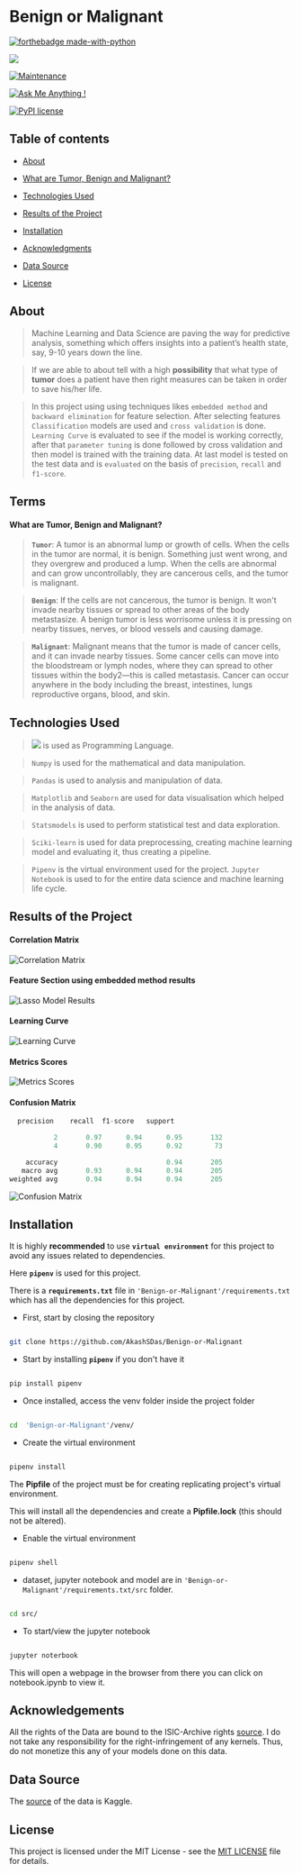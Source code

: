 # Benign or Malignant

  

[![forthebadge made-with-python](http://ForTheBadge.com/images/badges/made-with-python.svg)](https://www.python.org/)

[![](https://img.shields.io/badge/python-3.8-blue.svg)](https://www.python.org/downloads/release/python-380/)

[![Maintenance](https://img.shields.io/badge/Maintained%3F-yes-green.svg)](https://github.com/AkashSDas)

[![Ask Me Anything !](https://img.shields.io/badge/Ask%20me-anything-1abc9c.svg)](https://github.com/AkashSDas)

[![PyPI license](https://img.shields.io/pypi/l/ansicolortags.svg)](LICENSE)

  
  

## Table of contents

  

*  [About](#about)

* [What are Tumor, Benign and Malignant?](#terms)

* [Technologies Used](#technologies-used)

* [Results of the Project](#results-of-the-project)

*  [Installation](#installation)

*  [Acknowledgments](#acknowledgments)

*  [Data Source](#data-source)

*  [License](#license)

  
  

## About

> Machine Learning and Data Science are paving the way for predictive analysis, something which offers insights into a patient’s health state, say, 9-10 years down the line.

> If we are able to about  tell with a high **possibility** that what type of **tumor** does a patient have then right measures can be taken in order to save his/her life.

> In this project using using techniques likes `embedded method` and `backward elimination` for feature selection. After selecting features `Classification` models are used and `cross validation` is done. `Learning Curve` is evaluated to see if the model is working correctly, after that `parameter tuning` is done followed by cross validation and then model is trained with the training data. At last model is tested on the test data and is `evaluated` on the basis of `precision`, `recall` and `f1-score`.


## Terms

#### What are Tumor, Benign and Malignant?

> **`Tumor`**: A tumor is an abnormal lump or growth of cells. When the cells in the tumor are normal, it is benign. Something just went wrong, and they overgrew and produced a lump. When the cells are abnormal and can grow uncontrollably, they are cancerous cells, and the tumor is malignant.

> **`Benign`**: If the cells are not cancerous, the tumor is benign. It won't invade nearby tissues or spread to other areas of the body metastasize. A benign tumor is less worrisome unless it is pressing on nearby tissues, nerves, or blood vessels and causing damage.

>**`Malignant`**: Malignant means that the tumor is made of cancer cells, and it can invade nearby tissues. Some cancer cells can move into the bloodstream or lymph nodes, where they can spread to other tissues within the body2—this is called metastasis. Cancer can occur anywhere in the body including the breast, intestines, lungs reproductive organs, blood, and skin.

## Technologies Used
  
> [![](https://img.shields.io/badge/python-3.8-blue.svg)](https://www.python.org/downloads/release/python-380/) is used as Programming Language.

>  `Numpy` is used for the mathematical and data manipulation.

>  `Pandas` is used to analysis and manipulation of data.

> `Matplotlib` and `Seaborn` are used for data visualisation which helped in the analysis of data.

> `Statsmodels` is used to perform statistical test and data exploration.

> `Sciki-learn` is used for data preprocessing, creating machine learning model and evaluating it, thus creating a pipeline.

> `Pipenv` is the virtual environment used for the project. `Jupyter Notebook` is used to for the entire data science and machine learning life cycle.

## Results of the Project

#### Correlation Matrix

![Correlation Matrix](https://github.com/AkashSDas/Benign-or-Malignant/blob/master/project-results-images/correlation-matrix.png)

#### Feature Section using embedded method results

![Lasso Model Results](https://github.com/AkashSDas/Benign-or-Malignant/blob/master/project-results-images/feature-selection-using-lasso-model.png)

#### Learning Curve

![Learning Curve](https://github.com/AkashSDas/Benign-or-Malignant/blob/master/project-results-images/leraning-curve.png)

####  Metrics Scores

![Metrics Scores](https://github.com/AkashSDas/Benign-or-Malignant/blob/master/project-results-images/metrics-scores.png)

#### Confusion Matrix

```python
  precision    recall  f1-score   support

           2       0.97      0.94      0.95       132
           4       0.90      0.95      0.92        73

    accuracy                           0.94       205
   macro avg       0.93      0.94      0.94       205
weighted avg       0.94      0.94      0.94       205
```

![Confusion Matrix](https://github.com/AkashSDas/Benign-or-Malignant/blob/master/project-results-images/confusion-matrix.png)



## Installation

  

It is highly **recommended** to use **`virtual environment`** for this project to avoid any issues related to dependencies.

  

Here **`pipenv`** is used for this project.

  

There is a **`requirements.txt`** file in `'Benign-or-Malignant'/requirements.txt` which has all the dependencies for this project.

  

- First, start by closing the repository

  

```bash

git clone https://github.com/AkashSDas/Benign-or-Malignant

```

  

- Start by installing **`pipenv`** if you don't have it

```bash

pip install pipenv

```

  

- Once installed, access the venv folder inside the project folder

```bash

cd  'Benign-or-Malignant'/venv/

```

  

- Create the virtual environment

```bash

pipenv install

```

The **Pipfile** of the project must be for creating replicating project's virtual environment.

  

This will install all the dependencies and create a **Pipfile.lock** (this should not be altered).

  

- Enable the virtual environment

```bash

pipenv shell

```

  

- dataset, jupyter notebook and model are in `'Benign-or-Malignant'/requirements.txt/src` folder.

  

```bash

cd src/

```

  

- To start/view the jupyter notebook

```bash

jupyter noterbook

```

  

This will open a webpage in the browser from there you can click on notebook.ipynb to view it.

  
  

## Acknowledgements

  

All the rights of the Data are bound to the ISIC-Archive rights <a  href='https://www.isic-archive.com/#!/topWithHeader/wideContentTop/main'>source</a>. I do not take any responsibility for the right-infringement of any kernels. Thus, do not monetize this any of your models done on this data.

  

## Data Source

  

The [source](https://www.kaggle.com/fanconic/skin-cancer-malignant-vs-benign) of the data is Kaggle.

  

## License

  

This project is licensed under the MIT License - see the [MIT LICENSE](LICENSE) file for details.
